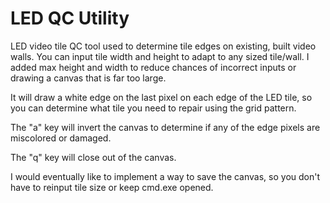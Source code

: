 # LED QC Utility

LED video tile QC tool used to determine tile edges on existing, built video walls.
You can input tile width and height to adapt to any sized tile/wall.
I added max height and width to reduce chances of incorrect inputs or drawing a canvas that is far too large.

It will draw a white edge on the last pixel on each edge of the LED tile, so you can determine what tile you need to repair using the grid pattern.

The "a" key will invert the canvas to determine if any of the edge pixels are miscolored or damaged.

The "q" key will close out of the canvas.

I would eventually like to implement a way to save the canvas, so you don't have to reinput tile size or keep cmd.exe opened.
